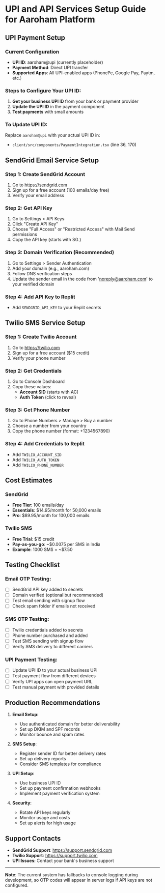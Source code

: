 # UPI and API Services Setup Guide for Aaroham Platform

## UPI Payment Setup

### Current Configuration
- **UPI ID**: aaroham@upi (currently placeholder)
- **Payment Method**: Direct UPI transfer
- **Supported Apps**: All UPI-enabled apps (PhonePe, Google Pay, Paytm, etc.)

### Steps to Configure Your UPI ID:
1. **Get your business UPI ID** from your bank or payment provider
2. **Update the UPI ID** in the payment component
3. **Test payments** with small amounts

### To Update UPI ID:
Replace `aaroham@upi` with your actual UPI ID in:
- `client/src/components/PaymentIntegration.tsx` (line 36, 170)

## SendGrid Email Service Setup

### Step 1: Create SendGrid Account
1. Go to https://sendgrid.com
2. Sign up for a free account (100 emails/day free)
3. Verify your email address

### Step 2: Get API Key
1. Go to Settings > API Keys
2. Click "Create API Key"
3. Choose "Full Access" or "Restricted Access" with Mail Send permissions
4. Copy the API key (starts with SG.)

### Step 3: Domain Verification (Recommended)
1. Go to Settings > Sender Authentication
2. Add your domain (e.g., aaroham.com)
3. Follow DNS verification steps
4. Update the sender email in the code from 'noreply@aaroham.com' to your verified domain

### Step 4: Add API Key to Replit
- Add `SENDGRID_API_KEY` to your Replit secrets

## Twilio SMS Service Setup

### Step 1: Create Twilio Account
1. Go to https://twilio.com
2. Sign up for a free account ($15 credit)
3. Verify your phone number

### Step 2: Get Credentials
1. Go to Console Dashboard
2. Copy these values:
   - **Account SID** (starts with AC)
   - **Auth Token** (click to reveal)

### Step 3: Get Phone Number
1. Go to Phone Numbers > Manage > Buy a number
2. Choose a number from your country
3. Copy the phone number (format: +1234567890)

### Step 4: Add Credentials to Replit
- Add `TWILIO_ACCOUNT_SID`
- Add `TWILIO_AUTH_TOKEN` 
- Add `TWILIO_PHONE_NUMBER`

## Cost Estimates

### SendGrid
- **Free Tier**: 100 emails/day
- **Essentials**: $14.95/month for 50,000 emails
- **Pro**: $89.95/month for 100,000 emails

### Twilio SMS
- **Free Trial**: $15 credit
- **Pay-as-you-go**: ~$0.0075 per SMS in India
- **Example**: 1000 SMS = ~$7.50

## Testing Checklist

### Email OTP Testing:
- [ ] SendGrid API key added to secrets
- [ ] Domain verified (optional but recommended)
- [ ] Test email sending with signup flow
- [ ] Check spam folder if emails not received

### SMS OTP Testing:
- [ ] Twilio credentials added to secrets
- [ ] Phone number purchased and added
- [ ] Test SMS sending with signup flow
- [ ] Verify SMS delivery to different carriers

### UPI Payment Testing:
- [ ] Update UPI ID to your actual business UPI
- [ ] Test payment flow from different devices
- [ ] Verify UPI apps can open payment URL
- [ ] Test manual payment with provided details

## Production Recommendations

1. **Email Setup**:
   - Use authenticated domain for better deliverability
   - Set up DKIM and SPF records
   - Monitor bounce and spam rates

2. **SMS Setup**:
   - Register sender ID for better delivery rates
   - Set up delivery reports
   - Consider SMS templates for compliance

3. **UPI Setup**:
   - Use business UPI ID
   - Set up payment confirmation webhooks
   - Implement payment verification system

4. **Security**:
   - Rotate API keys regularly
   - Monitor usage and costs
   - Set up alerts for high usage

## Support Contacts

- **SendGrid Support**: https://support.sendgrid.com
- **Twilio Support**: https://support.twilio.com
- **UPI Issues**: Contact your bank's business support

---

**Note**: The current system has fallbacks to console logging during development, so OTP codes will appear in server logs if API keys are not configured.